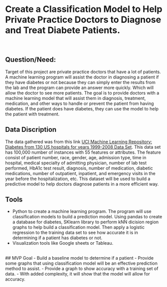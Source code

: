 # Create a Classification Model to Help Private Practice Doctors to Diagnose and Treat Diabete Patients.
<br>

##  Question/Need:
Target of this project are private practice doctors that have a lot of patients. A machine learning program will assist the doctor in diagnosing a patient if they have diabetes or not because they can simply enter the results from the lab and the program can provide an answer more quickly. Which will allow the doctor to see more patients. The goal is to provide doctors with a machine learning model that will assist them in diagnosis, treatment, medication, and other ways to handle or prevent the patient from having diabetes. If the patient does have diabetes, they can use the model to help the patient with treatment.
<br>

##  Data Discription
The data gathered was from this link [UCI Machine Learning Repository: Diabetes from 130 US hospitals for years 1999-2008 Data Set](https://archive.ics.uci.edu/ml/datasets/Diabetes+130-US+hospitals+for+years+1999-2008). 
This data set has 100,000 number of instances with 55 features or attributes. The feature consist of patient number, race, gender, age, admission type, time in hospital, medical specialty of admitting physician, number of lab test performed, HbA1c test result, diagnosis, number of medication, diabetic medications, number of outpatient, inpatient, and emergency visits in the year before the hospitalization, etc. This dataset will be used to build a predictive model to help doctors diagnose patients in a more efficient way. 
<br>

##  Tools
- Python to create a machine learning program. The program will use classification models to build a prediction model. Using pandas to create a database for diabetes, SKlearn library to perform kNN dicision region graphs to help build a classification model. Then apply a logistic regression to the training data set to see how accurate it is in determining if a patient has diabetes or not. 
- Visualization tools like Google sheets or Tableau.
<br>
##  MVP Goal
- Build a baseline model to determine if a patient 
- Provide some graphs that using classification model will be an effective prediction method to assist. 
- Provide a graph to show accuracy with a training set of data.
- With added complexity, it will show that the model will allow for accuracy.
